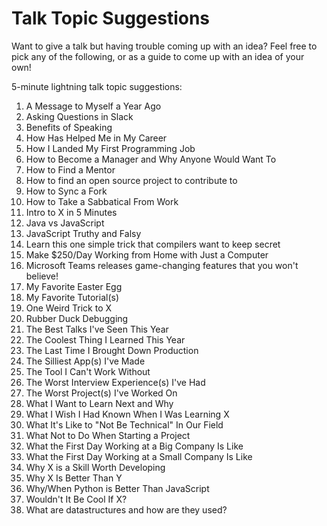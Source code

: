 # Talk Topic Suggestions

Want to give a talk but having trouble coming up with an idea? Feel free to pick any of the following, or as a guide to come up with an idea of your own!

5-minute lightning talk topic suggestions:

1. A Message to Myself a Year Ago
1. Asking Questions in Slack
1. Benefits of Speaking
1. How <Non-Technical Thing> Has Helped Me in My Career
1. How I Landed My First Programming Job
1. How to Become a Manager and Why Anyone Would Want To
1. How to Find a Mentor
1. How to find an open source project to contribute to
1. How to Sync a Fork
1. How to Take a Sabbatical From Work
1. Intro to X in 5 Minutes
1. Java vs JavaScript
1. JavaScript Truthy and Falsy
1. Learn this one simple trick that compilers want to keep secret
1. Make $250/Day Working from Home with Just a Computer
1. Microsoft Teams releases game-changing features that you won't believe!
1. My Favorite Easter Egg
1. My Favorite Tutorial(s)
1. One Weird Trick to X
1. Rubber Duck Debugging
1. The Best Talks I've Seen This Year
1. The Coolest Thing I Learned This Year
1. The Last Time I Brought Down Production
1. The Silliest App(s) I've Made
1. The Tool I Can't Work Without
1. The Worst Interview Experience(s) I've Had
1. The Worst Project(s) I've Worked On
1. What I Want to Learn Next and Why
1. What I Wish I Had Known When I Was Learning X
1. What It's Like to "Not Be Technical" In Our Field
1. What Not to Do When Starting a Project
1. What the First Day Working at a Big Company Is Like
1. What the First Day Working at a Small Company Is Like
1. Why X is a Skill Worth Developing
1. Why X Is Better Than Y
1. Why/When Python is Better Than JavaScript
1. Wouldn't It Be Cool If X?
1. What are datastructures and how are they used?
